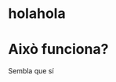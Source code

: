 # holahola
<!DOCTYPE html>
<html>
  <head> 
    <link rel="stylesheet" href="https://github.com/adriar/holahola/blob/master/estil">
  </head>
  <body>
    <h1>Això funciona?</h1>
    <p>Sembla que sí</p>
  </body>
  </html>
